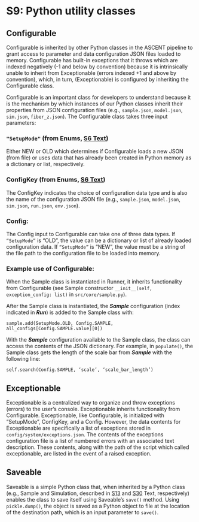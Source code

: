 # S9: Python utility classes

##  Configurable

Configurable is inherited by other Python classes in the ASCENT pipeline
to grant access to parameter and data configuration JSON files loaded to
memory. Configurable has built-in exceptions that it throws which are
indexed negatively (-1 and below by convention) because it is
intrinsically unable to inherit from Exceptionable (errors indexed +1
and above by convention), which, in turn, (Exceptionable) is configured
by inheriting the Configurable class.

Configurable is an important class for developers to understand because
it is the mechanism by which instances of our Python classes inherit
their properties from JSON configuration files (e.g., `sample.json`,
`model.json`, `sim.json`, `fiber_z.json`). The Configurable class takes three
input parameters:

### `"SetupMode"` (from Enums, [S6 Text](S6-Enums))

Either NEW or OLD which determines if Configurable loads a new JSON
(from file) or uses data that has already been created in Python memory
as a dictionary or list, respectively.

### ConfigKey (from Enums, [S6 Text](S6-Enums))

The ConfigKey indicates the choice of configuration data type and is
also the name of the configuration JSON file (e.g., `sample.json`,
`model.json`, `sim.json`, `run.json`, `env.json`).

### Config:

The Config input to Configurable can take one of three data types. If
`“SetupMode”` is “OLD”, the value can be a dictionary or list of already
loaded configuration data. If `“SetupMode”` is “NEW”, the value must be a
string of the file path to the configuration file to be loaded into
memory.

###  Example use of Configurable:

When the Sample class is instantiated in Runner, it inherits
functionality from Configurable (see Sample constructor
`__init__(self, exception_config: list)` in `src/core/sample.py`).

After the Sample class is instantiated, the ***Sample*** configuration
(index indicated in ***Run***) is added to the Sample class with:

`sample.add(SetupMode.OLD, Config.SAMPLE, all_configs[Config.SAMPLE.value][0])`

With the ***Sample*** configuration available to the Sample class, the
class can access the contents of the JSON dictionary. For example, in
`populate()`, the Sample class gets the length of the scale bar from
***Sample*** with the following line:

`self.search(Config.SAMPLE, ‘scale’, ‘scale_bar_length’)`

##  Exceptionable

Exceptionable is a centralized way to organize and throw exceptions
(errors) to the user’s console. Exceptionable inherits functionality
from Configurable. Exceptionable, like Configurable, is initialized with
“SetupMode”, ConfigKey, and a Config. However, the data contents for
Exceptionable are specifically a list of exceptions stored in
`config/system/exceptions.json`. The contents of the exceptions
configuration file is a list of numbered errors with an associated text
description. These contents, along with the path of the script which called
exceptionable, are listed in the event of a raised exception.

##  Saveable

Saveable is a simple Python class that, when inherited by a Python class
(e.g., Sample and Simulation, described in [S13](S13-Python-classes-for-representing-nerve-morphology-(Sample)) and [S30](S30-Python-simulation-class) Text, respectively) enables the class to save itself using
Saveable’s `save()` method. Using `pickle.dump()`, the object is saved as a
Python object to file at the location of the destination path, which is
an input parameter to `save()`.
